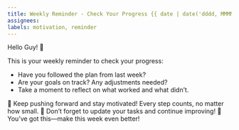 ```yaml
---
title: Weekly Reminder - Check Your Progress {{ date | date('dddd, MMMM Do') }}
assignees:
labels: motivation, reminder
---
```


Hello Guy! 👋

This is your weekly reminder to check your progress:

- Have you followed the plan from last week?
- Are your goals on track? Any adjustments needed?
- Take a moment to reflect on what worked and what didn’t.

💪 Keep pushing forward and stay motivated! Every step counts, no matter how small.
🎯 Don’t forget to update your tasks and continue improving!
🚀 You’ve got this—make this week even better!
